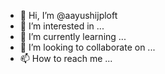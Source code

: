 - 👋 Hi, I’m @aayushijploft
- 👀 I’m interested in ...
- 🌱 I’m currently learning ...
- 💞️ I’m looking to collaborate on ...
- 📫 How to reach me ...

<!---
aayushijploft/aayushijploft is a ✨ special ✨ repository because its `README.md` (this file) appears on your GitHub profile.
You can click the Preview link to take a look at your changes.
--->

